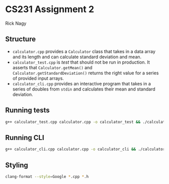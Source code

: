 # CS231 Assignment 2

Rick Nagy

## Structure

- `calculator.cpp` provides a
  `Calculator` class that takes in a data array and its length and can calculate
  standard deviation and mean.
- `calculator_test.cpp` is *test* that should not be run in production.
  It asserts that `Calculator.getMean()` and `Calculator.getStandardDeviation()`
  returns the right value for a series of provided input arrays.
- `calculator_cli.cpp` provides an interactive program that
  takes in a series of doubles from `stdin` and calculates their mean and
  standard deviation.

## Running tests

```sh
g++ calculator_test.cpp calculator.cpp -o calculator_test && ./calculator_test
```

## Running CLI

```sh
g++ calculator_cli.cpp calculator.cpp -o calculator_cli && ./calculator_cli
```

## Styling

```sh
clang-format --style=Google *.cpp *.h
```

